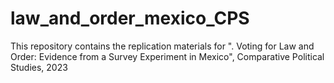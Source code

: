 # law_and_order_mexico_CPS
This repository contains the replication materials for ". Voting for Law and Order: Evidence from a Survey Experiment in Mexico",  Comparative Political Studies, 2023
